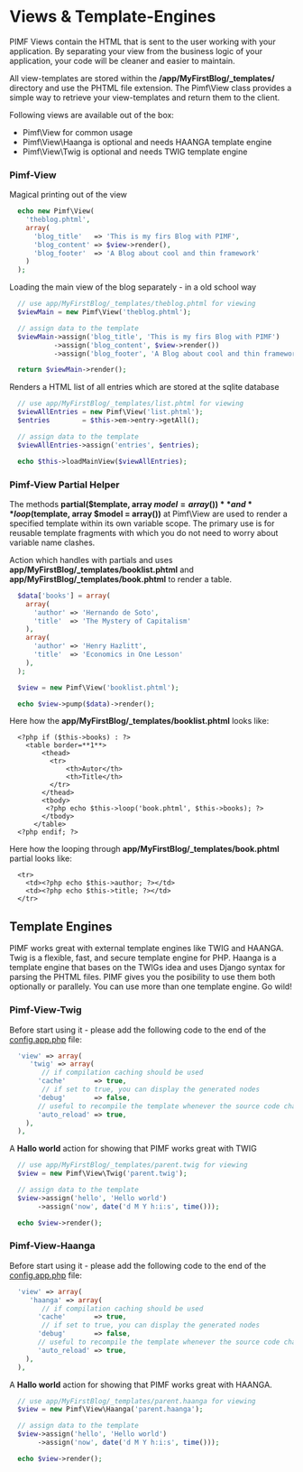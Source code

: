 # Views & Template-Engines

PIMF Views contain the HTML that is sent to the user working with your application. By separating your view from the business
logic of your application, your code will be cleaner and easier to maintain.

All view-templates are stored within the **/app/MyFirstBlog/_templates/** directory and use the PHTML file extension. The
Pimf\View class provides a simple way to retrieve your view-templates and return them to the client.

Following views are available out of the box:
* Pimf\View for common usage
* Pimf\View\Haanga is optional and needs HAANGA template engine
* Pimf\View\Twig is optional and needs TWIG template engine

### Pimf-View
Magical printing out of the view

```php
  echo new Pimf\View(
    'theblog.phtml',
    array(
      'blog_title'   => 'This is my firs Blog with PIMF',
      'blog_content' => $view->render(),
      'blog_footer'  => 'A Blog about cool and thin framework'
    )
  );
```

Loading the main view of the blog separately - in a old school way

```php
  // use app/MyFirstBlog/_templates/theblog.phtml for viewing
  $viewMain = new Pimf\View('theblog.phtml');

  // assign data to the template
  $viewMain->assign('blog_title', 'This is my firs Blog with PIMF')
           ->assign('blog_content', $view->render())
           ->assign('blog_footer', 'A Blog about cool and thin framework');

  return $viewMain->render();
```

Renders a HTML list of all entries which are stored at the sqlite database

```php
  // use app/MyFirstBlog/_templates/list.phtml for viewing
  $viewAllEntries = new Pimf\View('list.phtml');
  $entries        = $this->em->entry->getAll();

  // assign data to the template
  $viewAllEntries->assign('entries', $entries);

  echo $this->loadMainView($viewAllEntries);
```

### Pimf-View Partial Helper
The methods **partial($template, array $model = array())** and **loop($template, array $model = array())** at Pimf\View are used to
render a specified template within its own variable scope. The primary use is for reusable template fragments with which you do not need to
worry about variable name clashes.

Action which handles with partials and uses **app/MyFirstBlog/_templates/booklist.phtml** and **app/MyFirstBlog/_templates/book.phtml** to
render a table.

```php
  $data['books'] = array(
    array(
      'author' => 'Hernando de Soto',
      'title'  => 'The Mystery of Capitalism'
    ),
    array(
      'author' => 'Henry Hazlitt',
      'title'  => 'Economics in One Lesson'
    ),
  );

  $view = new Pimf\View('booklist.phtml');

  echo $view->pump($data)->render();
```

Here how the **app/MyFirstBlog/_templates/booklist.phtml** looks like:

```phtml
  <?php if ($this->books) : ?>
    <table border=**1**>
        <thead>
          <tr>
              <th>Autor</th>
              <th>Title</th>
          </tr>
        </thead>
        <tbody>
         <?php echo $this->loop('book.phtml', $this->books); ?>
        </tbody>
      </table>
  <?php endif; ?>
```

Here how the looping through **app/MyFirstBlog/_templates/book.phtml** partial looks like:

```phtml
  <tr>
    <td><?php echo $this->author; ?></td>
    <td><?php echo $this->title; ?></td>
  </tr>
```

## Template Engines
PIMF works great with external template engines like TWIG and HAANGA. Twig is a flexible, fast, and secure template engine for PHP. Haanga
is a template engine that bases on the TWIGs idea and uses Django syntax for parsing the PHTML files. PIMF gives you the posibility to use
them both optionally or parallely. You can use more than one template engine. Go wild!

### Pimf-View-Twig
Before start using it - please add the following code to the end of the [config.app.php](https://github.com/gjerokrsteski/pimf-blog/blob/master/app/config.app.php) file:

```php
  'view' => array(
     'twig' => array(
        // if compilation caching should be used
       'cache'       => true,
        // if set to true, you can display the generated nodes
       'debug'       => false,
       // useful to recompile the template whenever the source code changes
       'auto_reload' => true,
    ),
  ),
```

A **Hallo world** action for showing that PIMF works great with TWIG

```php
  // use app/MyFirstBlog/_templates/parent.twig for viewing
  $view = new Pimf\View\Twig('parent.twig');

  // assign data to the template
  $view->assign('hello', 'Hello world')
       ->assign('now', date('d M Y h:i:s', time()));

  echo $view->render();
```

### Pimf-View-Haanga
Before start using it - please add the following code to the end of the [config.app.php](https://github.com/gjerokrsteski/pimf-blog/blob/master/app/config.app.php) file:

```php
  'view' => array(
     'haanga' => array(
        // if compilation caching should be used
       'cache'       => true,
        // if set to true, you can display the generated nodes
       'debug'       => false,
       // useful to recompile the template whenever the source code changes
       'auto_reload' => true,
    ),
  ),
```

A **Hallo world** action for showing that PIMF works great with HAANGA.

```php
  // use app/MyFirstBlog/_templates/parent.haanga for viewing
  $view = new Pimf\View\Haanga('parent.haanga');

  // assign data to the template
  $view->assign('hello', 'Hello world')
       ->assign('now', date('d M Y h:i:s', time()));

  echo $view->render();
```
